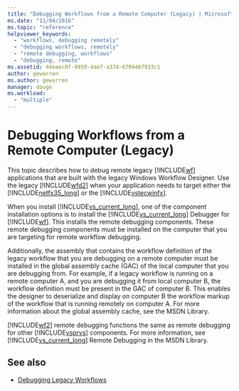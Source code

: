 ```yaml
---
title: "Debugging Workflows from a Remote Computer (Legacy) | Microsoft Docs"
ms.date: "11/04/2016"
ms.topic: "reference"
helpviewer_keywords: 
  - "workflows, debugging remotely"
  - "debugging workflows, remotely"
  - "remote debugging, workflows"
  - "debugging, remote"
ms.assetid: 44eaec8f-9959-4ae7-a374-670946f933c1
author: gewarren
ms.author: gewarren
manager: douge
ms.workload: 
  - "multiple"
---
```

# Debugging Workflows from a Remote Computer (Legacy)
This topic describes how to debug remote legacy [!INCLUDE[wf](../workflow-designer/includes/wf_md.md)] applications that are built with the legacy Windows Workflow Designer. Use the legacy [!INCLUDE[wfd2](../workflow-designer/includes/wfd2_md.md)] when your application needs to target either the [!INCLUDE[netfx35_long](../workflow-designer/includes/netfx35_long_md.md)] or the [!INCLUDE[vstecwinfx](../workflow-designer/includes/vstecwinfx_md.md)].

 When you install [!INCLUDE[vs_current_long](../misc/includes/vs_current_long_md.md)], one of the component installation options is to install the [!INCLUDE[vs_current_long](../misc/includes/vs_current_long_md.md)] Debugger for [!INCLUDE[wf](../workflow-designer/includes/wf_md.md)]. This installs the remote debugging components. These remote debugging components must be installed on the computer that you are targeting for remote workflow debugging.

 Additionally, the assembly that contains the workflow definition of the legacy workflow that you are debugging on a remote computer must be installed in the global assembly cache (GAC) of the local computer that you are debugging from. For example, if a legacy workflow is running on a remote computer A, and you are debugging it from local computer B, the workflow definition must be present in the GAC of computer B. This enables the designer to deserialize and display on computer B the workflow markup of the workflow that is running remotely on computer A. For more information about the global assembly cache, see the MSDN Library.

 [!INCLUDE[wf2](../workflow-designer/includes/wf2_md.md)] remote debugging functions the same as remote debugging for other [!INCLUDE[vsprvs](../code-quality/includes/vsprvs_md.md)] components. For more information, see [!INCLUDE[vs_current_long](../misc/includes/vs_current_long_md.md)] Remote Debugging in the MSDN Library.

## See also

- [Debugging Legacy Workflows](../workflow-designer/debugging-legacy-workflows.md)